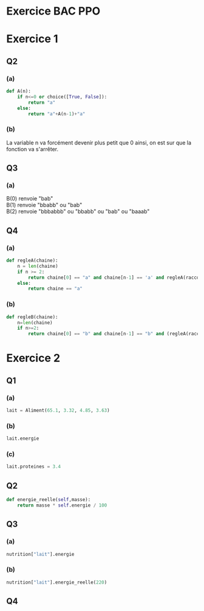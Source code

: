 # Exercice BAC PPO
  
# Exercice 1
## Q2
### (a)
```python
def A(n):
    if n<=0 or choice([True, False]):
        return "a" 
    else:
        return "a"+A(n-1)+"a"
```
### (b)
La variable n va forcément devenir plus petit que 0 ainsi, on est sur que la fonction va s'arrêter.  

## Q3 
### (a) 
B(0) renvoie "bab"  
B(1) renvoie "bbabb" ou "bab"   
B(2) renvoie "bbbabbb" ou "bbabb" ou "bab" ou "baaab"
## Q4
### (a)
```python
def regleA(chaine):
    n = len(chaine)
    if n >= 2:
        return chaine[0] == "a" and chaine[n-1] == 'a' and regleA(raccourcir(chaine)) 
    else:
        return chaine == "a"
```
### (b)
```python
def regleB(chaine):
    n=len(chaine)
    if n>=2:
        return chaine[0] == "b" and chaine[n-1] == "b" and (regleA(raccourcir(chaine)) or regleB(raccourcir(chaine)))
```
# Exercice 2
## Q1
### (a)
```python
lait = Aliment(65.1, 3.32, 4.85, 3.63)
```
### (b)
```python
lait.energie
```
### (c)
```python
lait.proteines = 3.4
```
## Q2
```python
def energie_reelle(self,masse):
    return masse * self.energie / 100
```
## Q3
### (a)
```python
nutrition["lait"].energie
```
### (b)
```python
nutrition["lait"].energie_reelle(220)
```

## Q4
